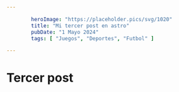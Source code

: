 ```yaml
---

        heroImage: "https://placeholder.pics/svg/1020"
        title: "Mi tercer post en astro"
        pubDate: "1 Mayo 2024"
        tags: [ "Juegos", "Deportes", "Futbol" ]

---
```


# Tercer post
